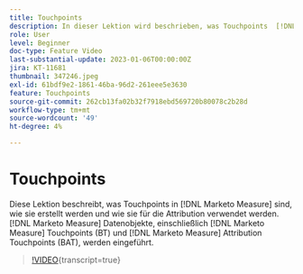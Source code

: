 ```yaml
---
title: Touchpoints
description: In dieser Lektion wird beschrieben, was Touchpoints  [!DNL Marketo Measure], how they are created, and how they are used for attribution. [!DNL Marketo Measure]  Datenobjekte sind, einschließlich  [!DNL Marketo Measure] -Touchpoints (BT)  [!DNL Marketo Measure]  Attribution Touchpoints (BAT).
role: User
level: Beginner
doc-type: Feature Video
last-substantial-update: 2023-01-06T00:00:00Z
jira: KT-11681
thumbnail: 347246.jpeg
exl-id: 61bdf9e2-1861-46ba-96d2-261eee5e3630
feature: Touchpoints
source-git-commit: 262cb13fa02b32f7918ebd569720b80078c2b28d
workflow-type: tm+mt
source-wordcount: '49'
ht-degree: 4%

---
```


# Touchpoints

Diese Lektion beschreibt, was Touchpoints in [!DNL Marketo Measure] sind, wie sie erstellt werden und wie sie für die Attribution verwendet werden. [!DNL Marketo Measure] Datenobjekte, einschließlich [!DNL Marketo Measure] Touchpoints (BT) und [!DNL Marketo Measure] Attribution Touchpoints (BAT), werden eingeführt.

>[!VIDEO](https://video.tv.adobe.com/v/347246/?learn=on){transcript=true}

